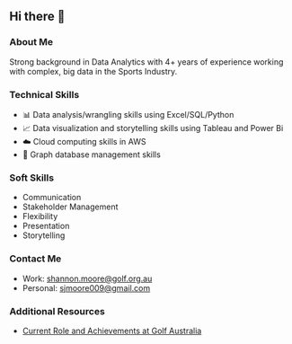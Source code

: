 ## Hi there 👋

### About Me
Strong background in Data Analytics with 4+ years of experience working with complex, big data in the Sports Industry.

### Technical Skills
- 📊 Data analysis/wrangling skills using Excel/SQL/Python
- 📈 Data visualization and storytelling skills using Tableau and Power Bi
- ☁️ Cloud computing skills in AWS
- 🔗 Graph database management skills

### Soft Skills
 - Communication
 - Stakeholder Management
 - Flexibility
 - Presentation
 - Storytelling

### Contact Me
- Work: shannon.moore@golf.org.au
- Personal: sjmoore009@gmail.com

### Additional Resources
- [Current Role and Achievements at Golf Australia](https://roleatgolfaustralia.carrd.co/)
